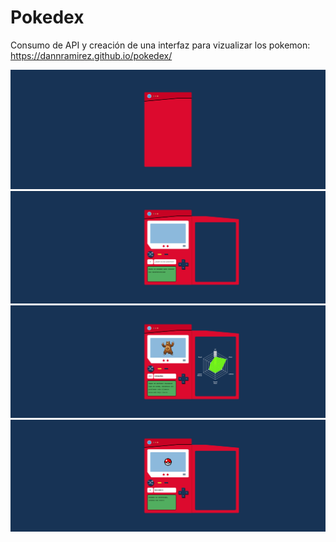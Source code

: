 # Pokedex

Consumo de API y creación de una interfaz para vizualizar los pokemon: https://dannramirez.github.io/pokedex/

 ![Frontal](./design/Frontal.png)
 ![Inicio](./design/Inicio.png)
 ![Inicio_Busqueda](./design/Inicio_Busqueda.png)
 ![Inicio_No_Existe](./design/Inicio_No_Existe.png)